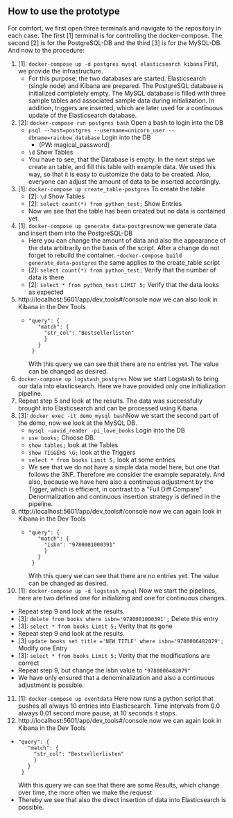 ## How to use the prototype

For comfort, we first open three terminals and navigate to the repository in each case.
The first [1] terminal is for controlling the docker-compose. The second [2] is for the PostgreSQL-DB and the third [3] is for the MySQL-DB.
And now to the procedure:

1. [1]: ```docker-compose up -d postgres mysql elasticsearch kibana``` First, we provide the infrastructure.
   - For this purpose, the two databases are started. Elasticsearch (single node) and Kibana are prepared. The PostgreSQL database is initialized completely empty. The MySQL database is filled with three sample tables and associated sample data during initialization. In addition, triggers are inserted, which are later used for a continuous update of the Elasticsearch database. 
2. [2]: ```docker-compose run postgres bash``` Open a bash to login into the DB
   - ```psql --host=postgres --username=unicorn_user --dbname=rainbow_database``` Login into the DB
     - (PW: magical_password) 
   - ```\d``` Show Tables
   - You have to see, that the Database is empty. In the next steps we create an table, and fill this table with example data. We used this way, so that it is easy to customize the data to be created. Also, everyone can adjust the amount of data to be inserted accordingly.
3. [1]: ```docker-compose up create_table-postgres``` To create the table
   - [2]: ```\d``` Show Tables
   - [2]: ```select count(*) from python_test;``` Show Entries
   - Now we see that the table has been created but no data is contained yet.
4. [1]: ```docker-compose up generate_data-postgres```now we generate data and insert them into the PostgreSQL-DB
   - Here you can change the amount of data and also the appearance of the data arbitrarily on the basis of the script. After a change do not forget to rebuild the container.
     -```docker-compose build generate_data-postgres``` the same applies to the create_table script
   - [2]: ```select count(*) from python_test;``` Verify that the number of data is there
   - [2]: ```select * from python_test LIMIT 5;``` Verify that the data looks as expected
5. http://localhost:5601/app/dev_tools#/console now we can also look in Kibana in the Dev Tools
   -  ```GET python_test/_search{
      "query": {
         "match": {
           "str_col": "Bestsellerlisten"
           }
         }
       }
      ```
      With this query we can see that there are no entries yet. The value can be changed as desired.
6. ```docker-compose up logstash_postgres``` Now we start Logstash to bring our data into elasticsearch. Here we have provided only one initialization pipeline.
7. Repeat step 5 and look at the results. The data was successfully brought into Elasticsearch and can be processed using Kibana.
8. [3]: ```docker exec -it demo_mysql bash```Now we start the second part of the demo, now we look at the MySQL DB. 
   -  ```mysql -uavid_reader -pi_love_books``` Login into the DB 
   -  ```use books;``` Choose DB.
   -  ```show tables;``` look at the Tables
   -  ```show TIGGERS \G;``` look at the Triggers
   -  ```select * from books Limit 5;``` look at some entries 
   -  We see that we do not have a simple data model here, but one that follows the 3NF. Therefore we consider the example separately. And also, because we have here also a continuous adjustment by the Tigger, which is efficient, in contrast to a "Full Diff Compare". Denormalization and continuous insertion strategy is defined in the pipeline.
9. http://localhost:5601/app/dev_tools#/console now we can again look in Kibana in the Dev Tools
   -  ```GET books/_search{
      "query": {
         "match": {
           "isbn": "9780001000391"
           }
         }
       }
      ```
      With this query we can see that there are no entries yet. The value can be changed as desired.
10. [1]: ```docker-compose up -d logstash_mysql``` Now we start the pipelines, here are two defined one for initializing and one for continuous changes.
  - Repeat step 9 and look at the results.
  - [3]: ```delete from books where isbn='9780001000391';``` Delete this entry
  - [3]: ```select * from books Limit 5;``` Verity that its gone
  - Repeat step 9 and look at the results.
  - [3] ```update books set title ='NEW TITLE' where isbn='9780006482079';``` Modify one Entry
  - [3]: ```select * from books Limit 5;``` Verity that the modifications are correct
  - Repeat step 9, but change the isbn value to ```"9780006482079"```
  - We have only ensured that a denominalization and also a continuous adjustment is possible.
11. [1]: ```docker-compose up eventdata``` Here now runs a python script that pushes all always 10 entries into Elasticsearch. Time intervals from 0.0 always 0.01 second more pause, at 10 seconds it stops.
12. http://localhost:5601/app/dev_tools#/console now we can again look in Kibana in the Dev Tools
   -  ```GET event_data/_search{
      "query": {
         "match": {
           "str_col": "Bestsellerlisten"
           }
         }
       }
      ```
      With this query we can see that there are some Results, which change over time, the more often we make the request
  - Thereby we see that also the direct insertion of data into Elasticsearch is possible. 
  
         

	  		  
          
